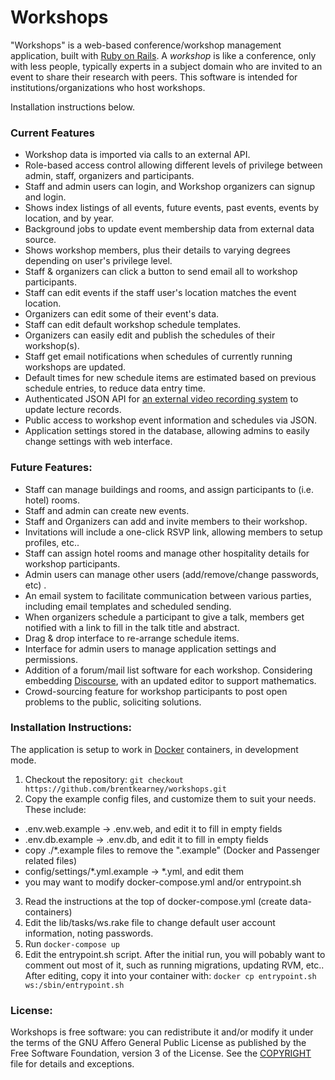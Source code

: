# Workshops

"Workshops" is a web-based conference/workshop management application, built with [Ruby on Rails](http://rubyonrails.org).
A _workshop_ is like a conference, only with less people, typically experts in a subject
domain who are invited to an event to share their research with peers. This software is intended for institutions/organizations
who host workshops.

Installation instructions below.

### Current Features
* Workshop data is imported via calls to an external API.
* Role-based access control allowing different levels of privilege between admin, staff, organizers and participants.
* Staff and admin users can login, and Workshop organizers can signup and login.
* Shows index listings of all events, future events, past events, events by location, and by year.
* Background jobs to update event membership data from external data source.
* Shows workshop members, plus their details to varying degrees depending on user's privilege level.
* Staff & organizers can click a button to send email all to workshop participants.
* Staff can edit events if the staff user's location matches the event location.
* Organizers can edit some of their event's data.
* Staff can edit default workshop schedule templates.
* Organizers can easily edit and publish the schedules of their workshop(s).
* Staff get email notifications when schedules of currently running workshops are updated.
* Default times for new schedule items are estimated based on previous schedule entries, to reduce data entry time.
* Authenticated JSON API for [an external video recording system](http://www.birs.ca/facilities/automated-video) to update lecture records.
* Public access to workshop event information and schedules via JSON.
* Application settings stored in the database, allowing admins to easily change settings with web interface.


### Future Features:
* Staff can manage buildings and rooms, and assign participants to (i.e. hotel) rooms.
* Staff and admin can create new events.
* Staff and Organizers can add and invite members to their workshop.
* Invitations will include a one-click RSVP link, allowing members to setup profiles, etc..
* Staff can assign hotel rooms and manage other hospitality details for workshop participants.
* Admin users can manage other users (add/remove/change passwords, etc) .
* An email system to facilitate communication between various parties, including email templates and scheduled sending.
* When organizers schedule a participant to give a talk, members get notified with a link to fill in the talk title and abstract.
* Drag & drop interface to re-arrange schedule items.
* Interface for admin users to manage application settings and permissions.
* Addition of a forum/mail list software for each workshop. Considering embedding [Discourse](http://www.discourse.org), with an updated editor to support mathematics.
* Crowd-sourcing feature for workshop participants to post open problems to the public, soliciting solutions.


### Installation Instructions:
The application is setup to work in [Docker](http://www.docker.com) containers, in development mode.
1. Checkout the repository: `git checkout https://github.com/brentkearney/workshops.git`
2. Copy the example config files, and customize them to suit your needs. These include:
  * .env.web.example -> .env.web, and edit it to fill in empty fields
  * .env.db.example -> .env.db, and edit it to fill in empty fields
  * copy ./*.example files to remove the ".example" (Docker and Passenger related files)
  * config/settings/*.yml.example -> *.yml, and edit them
  * you may want to modify docker-compose.yml and/or entrypoint.sh
3. Read the instructions at the top of docker-compose.yml (create data-containers)
4. Edit the lib/tasks/ws.rake file to change default user account information, noting passwords.
5. Run `docker-compose up`
6. Edit the entrypoint.sh script. After the initial run, you will pobably want to comment out most of it, such as running migrations, updating RVM, etc.. After editing, copy it into your container with: `docker cp entrypoint.sh ws:/sbin/entrypoint.sh`



### License:
Workshops is free software: you can redistribute it and/or modify it under
the terms of the GNU Affero General Public License as published by the Free
Software Foundation, version 3 of the License. See the [COPYRIGHT](COPYRIGHT)
file for details and exceptions.
